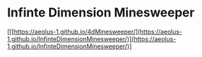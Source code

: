 # Infinte Dimension Minesweeper

[[[https://aeolus-1.github.io/4dMinesweeper/](https://aeolus-1.github.io/InfinteDimensionMinesweeper/)](https://aeolus-1.github.io/InfinteDimensionMinesweeper/)]
